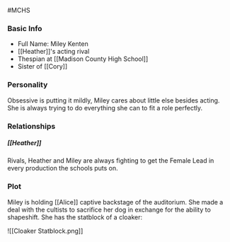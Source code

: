 #MCHS 

### Basic Info

- Full Name: Miley Kenten
- [[Heather]]'s acting rival
- Thespian at [[Madison County High School]]
- Sister of [[Cory]]

### Personality

Obsessive is putting it mildly, Miley cares about little else besides acting. She is always trying to do everything she can to fit a role perfectly.

### Relationships

##### [[Heather]]
Rivals, Heather and Miley are always fighting to get the Female Lead in every production the schools puts on. 

### Plot

Miley is holding [[Alice]] captive backstage of the auditorium. She made a deal with the cultists to sacrifice her dog in exchange for the ability to shapeshift. She has the statblock of a cloaker: 

![[Cloaker Statblock.png]]